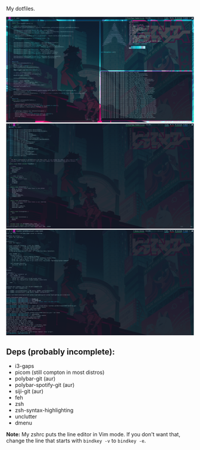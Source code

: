 My dotfiles.

![Desktop.png](/Desktop.png)
![SingleEditor.png](/SingleEditor.png)
![SingleTerm.png](/SingleTerm.png)

## Deps (probably incomplete):
- i3-gaps
- picom (still compton in most distros)
- polybar-git (aur)
- polybar-spotify-git (aur)
- siji-git (aur)
- feh
- zsh
- zsh-syntax-highlighting
- unclutter
- dmenu

**Note:** My zshrc puts the line editor in Vim mode.
If you don't want that, change the line that starts with `bindkey -v` to `bindkey -e`.
